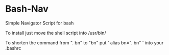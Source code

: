 # Bash-Nav
Simple Navigator Script for bash

To install just move the shell script into /usr/bin/

To shorten the command from ". bn" to "bn" put ' alias bn=". bn" ' into your .bashrc
